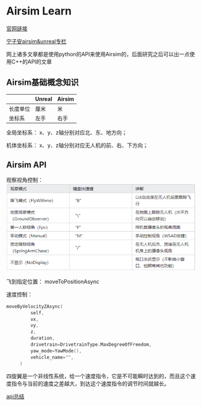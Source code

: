 # Airsim Learn

[官网链接](https://microsoft.github.io/AirSim/)

[宁子安airsim&unreal专栏](https://www.zhihu.com/column/multiUAV)

网上诸多文章都是使用python的API来使用Airsim的，后面研究之后可以出一点使用C++的API的文章

## Airsim基础概念知识

||Unreal|Airsim|
|--|--|--|
|长度单位|厘米|米|
|坐标系|左手|右手|

全局坐标系：
x、y、z轴分别对应北、东、地方向；

机体坐标系：
x、y、z轴分别对应无人机的前、右、下方向；

## Airsim API

观察视角控制：
![](AirsimStart_img/AirsimStart_2024-06-03-21-45-10.png)

飞到指定位置：
moveToPositionAsync

速度控制：

```c
moveByVelocityZAsync(
         self,
         vx,
         vy,
         z,
         duration,
         drivetrain=DrivetrainType.MaxDegreeOfFreedom,
         yaw_mode=YawMode(),
         vehicle_name="",
     )
```

四旋翼是一个非线性系统，给一个速度指令，它是不可能瞬时达到的，而且这个速度指令与当前的速度之差越大，到达这个速度指令的调节时间就越长。

[api总结](https://zhuanlan.zhihu.com/p/340774859) 